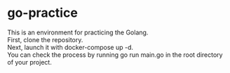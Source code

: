 # go-practice
This is an environment for practicing the Golang.<br/>
First, clone the repository.<br/>
Next, launch it with docker-compose up -d.<br/>
You can check the process by running go run main.go in the root directory of your project.

